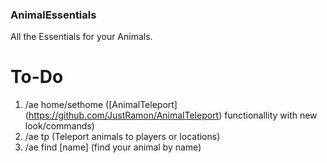 ### AnimalEssentials
All the Essentials for your Animals.

# To-Do

1. /ae home/sethome ([AnimalTeleport] (https://github.com/JustRamon/AnimalTeleport) functionallity with new look/commands)
2. /ae tp (Teleport animals to players or locations)
3. /ae find [name] (find your animal by name)
